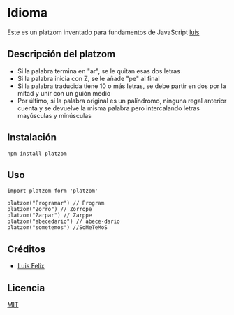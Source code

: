 # Idioma

Este es un platzom inventado para fundamentos de JavaScript [luis](https://twitter:com/felixALFM)

## Descripción del platzom
- Si la palabra termina en "ar", se le quitan esas dos letras
- Si la palabra inicia con Z, se le añade "pe" al final
- Si la palabra traducida tiene 10 o más letras, se debe partir en dos por la mitad y unir con un guión medio
- Por último, si la palabra original es un palíndromo, ninguna regal anterior cuenta y se devuelve la misma palabra pero intercalando letras mayúsculas y minúsculas

## Instalación

```
npm install platzom
```

## Uso
```
import platzom form 'platzom'

platzom("Programar") // Program
platzom("Zorro") // Zorrope
platzom("Zarpar") // Zarppe
platzom("abecedario") // abece-dario
platzom("sometemos") //SoMeTeMoS
```

## Créditos
- [Luis Felix](https://twitter.com/felixALFM)

## Licencia

[MIT](https://opensource.org/licenses/MIT)
```